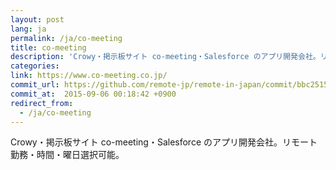 ```yaml
---
layout: post
lang: ja
permalink: /ja/co-meeting
title: co-meeting
description: 'Crowy・掲示板サイト co-meeting・Salesforce のアプリ開発会社。リモート勤務・時間・曜日選択可能。'
categories: 
link: https://www.co-meeting.co.jp/
commit_url: https://github.com/remote-jp/remote-in-japan/commit/bbc2515dbe2d269fb1d0d06d49d70a537dd4df2c
commit_at:  2015-09-06 00:18:42 +0900
redirect_from:
  - /ja/co-meeting
---
```


<p>Crowy・掲示板サイト co-meeting・Salesforce のアプリ開発会社。リモート勤務・時間・曜日選択可能。</p>
